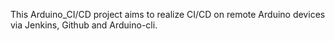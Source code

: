 This Arduino_CI/CD project aims to realize CI/CD on remote Arduino devices via Jenkins, Github  and Arduino-cli.
